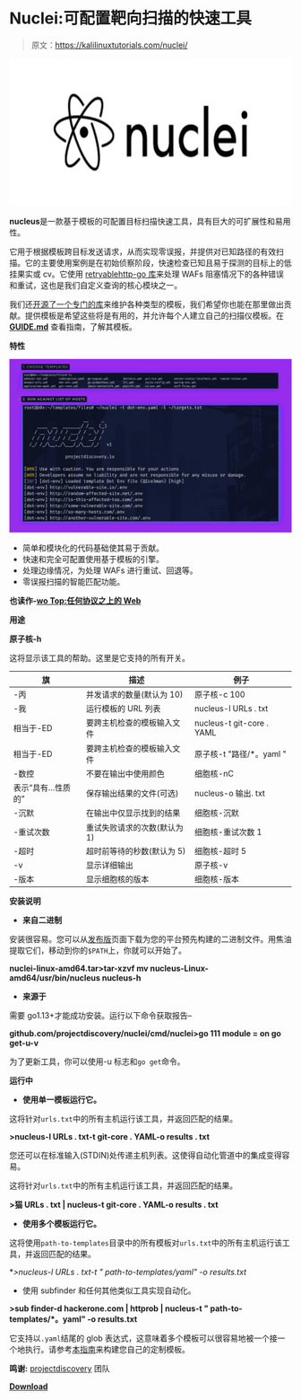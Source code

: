 # Nuclei:可配置靶向扫描的快速工具

> 原文：<https://kalilinuxtutorials.com/nuclei/>

[![Nuclei : A Fast Tool For Configurable Targeted Scanning](img/5fd284b99061db3e9f8d30f0083d6a18.png "Nuclei : A Fast Tool For Configurable Targeted Scanning")](https://1.bp.blogspot.com/-IywUo6ng-aA/Xqhh_Py83DI/AAAAAAAAGHA/xbkI1KWpuB0VnRyvdSoRWHM8tOEX0iD6QCLcBGAsYHQ/s1600/nuclei.png)

**nucleus**是一款基于模板的可配置目标扫描快速工具，具有巨大的可扩展性和易用性。

它用于根据模板跨目标发送请求，从而实现零误报，并提供对已知路径的有效扫描。它的主要使用案例是在初始侦察阶段，快速检查已知且易于探测的目标上的低挂果实或 cv。它使用 [retryablehttp-go 库](https://github.com/projectdiscovery/retryablehttp-go)来处理 WAFs 阻塞情况下的各种错误和重试，这也是我们自定义查询的核心模块之一。

我们还[开源了一个专门的库](https://github.com/projectdiscovery/nuclei-templates)来维护各种类型的模板，我们希望你也能在那里做出贡献。提供模板是希望这些将是有用的，并允许每个人建立自己的扫描仪模板。在 [**GUIDE.md**](https://github.com/projectdiscovery/nuclei-templates/blob/master/GUIDE.md) 查看指南，了解其模板。

**特性**

![](img/64da003bbed0a39adccf5c2b4530620e.png)

*   简单和模块化的代码基础使其易于贡献。
*   快速和完全可配置使用基于模板的引擎。
*   处理边缘情况，为处理 WAFs 进行重试、回退等。
*   零误报扫描的智能匹配功能。

**也读作-[wo Top:任何协议之上的 Web](https://kalilinuxtutorials.com/wotop/)**

**用途**

**原子核-h**

这将显示该工具的帮助。这里是它支持的所有开关。

| 旗 | 描述 | 例子 |
| --- | --- | --- |
| -丙 | 并发请求的数量(默认为 10) | 原子核-c 100 |
| -我 | 运行模板的 URL 列表 | nucleus-l URLs . txt |
| 相当于-ED | 要跨主机检查的模板输入文件 | nucleus-t git-core . YAML |
| 相当于-ED | 要跨主机检查的模板输入文件 | 原子核-t "路径/*。yaml " |
| -数控 | 不要在输出中使用颜色 | 细胞核-nC |
| 表示“具有…性质的” | 保存输出结果的文件(可选) | nucleus-o 输出. txt |
| -沉默 | 在输出中仅显示找到的结果 | 细胞核-沉默 |
| -重试次数 | 重试失败请求的次数(默认为 1) | 细胞核-重试次数 1 |
| -超时 | 超时前等待的秒数(默认为 5) | 细胞核-超时 5 |
| -v | 显示详细输出 | 原子核-v |
| -版本 | 显示细胞核的版本 | 细胞核-版本 |

**安装说明**

*   **来自二进制**

安装很容易。您可以从[发布版](https://github.com/projectdiscovery/nuclei/releases/)页面下载为您的平台预先构建的二进制文件。用焦油提取它们，移动到你的`$PATH`上，你就可以开始了。

**nuclei-linux-amd64.tar>tar-xzvf
mv nucleus-Linux-amd64/usr/bin/nucleus
nucleus-h**

*   **来源于**

需要 go1.13+才能成功安装。运行以下命令获取报告–

**github.com/projectdiscovery/nuclei/cmd/nuclei>go 111 module = on go get-u-v**

为了更新工具，你可以使用-u 标志和`go get`命令。

**运行中**

*   **使用单一模板运行它。**

这将针对`urls.txt`中的所有主机运行该工具，并返回匹配的结果。

**>nucleus-l URLs . txt-t git-core . YAML-o results . txt**

您还可以在标准输入(STDIN)处传递主机列表。这使得自动化管道中的集成变得容易。

这将针对`urls.txt`中的所有主机运行该工具，并返回匹配的结果。

**>猫 URLs . txt | nucleus-t git-core . YAML-o results . txt**

*   **使用多个模板运行它。**

这将使用`path-to-templates`目录中的所有模板对`urls.txt`中的所有主机运行该工具，并返回匹配的结果。

**>nucleus-l URLs . txt-t " path-to-templates/*yaml" -o results.txt**

*   使用 subfinder 和任何其他类似工具实现自动化。

**>sub finder-d hackerone.com | httprob | nucleus-t " path-to-templates/*。yaml" -o results.txt**

它支持以`.yaml`结尾的 glob 表达式，这意味着多个模板可以很容易地被一个接一个地执行。请参考[本指南](https://github.com/projectdiscovery/nuclei-templates/blob/master/GUIDE.md)来构建您自己的定制模板。

**鸣谢:** [projectdiscovery](https://projectdiscovery.io) 团队

[**Download**](https://github.com/projectdiscovery/nuclei)